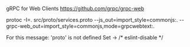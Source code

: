 
gRPC for Web Clients
https://github.com/grpc/grpc-web

protoc -I=. src/proto/services.proto --js_out=import_style=commonjs:. --grpc-web_out=import_style=commonjs,mode=grpcwebtext:.


For this message: 'proto' is not defined
Set -> /* eslint-disable */